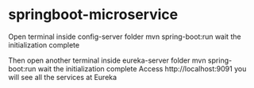 # springboot-microservice

Open terminal inside config-server folder
mvn spring-boot:run 
wait the initialization complete

Then open another terminal inside eureka-server folder
mvn spring-boot:run 
wait the initialization complete
Access http://localhost:9091 you will see all the services at Eureka
